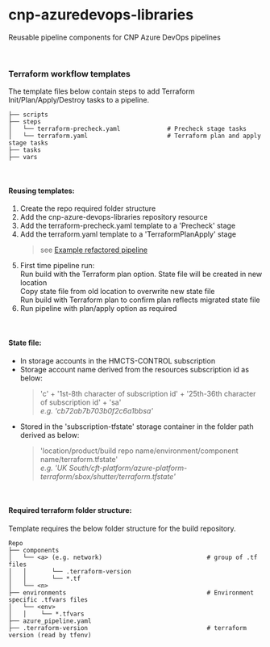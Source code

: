 # cnp-azuredevops-libraries
Reusable pipeline components for CNP Azure DevOps pipelines

 
 
  
  

### Terraform workflow templates

The template files below contain steps to add Terraform Init/Plan/Apply/Destroy tasks to a pipeline.
    
    ├── scripts                                  
    ├── steps
    │   └── terraform-precheck.yaml             # Precheck stage tasks
    │   └── terraform.yaml                      # Terraform plan and apply stage tasks
    ├── tasks   
    ├── vars   
  
#### Reusing templates:
1. Create the repo required folder structure
2. Add the cnp-azure-devops-libraries repository resource
3. Add the terraform-precheck.yaml template to a 'Precheck' stage
4. Add the terraform.yaml template to a 'TerraformPlanApply' stage
   > see [Example refactored pipeline](https://github.com/hmcts/azure-platform-terraform/blob/DTSPO-1188/use-cnp-ado-libraries/azure_pipeline.yaml#L267)
5. First time pipeline run:  
   Run build with the Terraform plan option. State file will be created in new location   
   Copy state file from old location to overwrite new state file  
   Run build with Terraform plan to confirm plan reflects migrated state file  
6. Run pipeline with plan/apply option as required   

  
#### State file:  
* In storage accounts in the HMCTS-CONTROL subscription  
* Storage account name derived from the resources subscription id as below:  
  >'c' + '1st-8th character of subscription id' + '25th-36th character of subscription id' + 'sa'  
  _e.g. 'cb72ab7b703b0f2c6a1bbsa'_  
* Stored in the 'subscription-tfstate' storage container in the folder path derived as below:  
  >'location/product/build repo name/environment/component name/terraform.tfstate'  
  _e.g. 'UK South/cft-platform/azure-platform-terraform/sbox/shutter/terraform.tfstate'_  

    
#### Required terraform folder structure:  
Template requires the below folder structure for the build repository.  

    Repo
    ├── components                                         
    │   └── <a> (e.g. network)                             # group of .tf files
    │   │       └── .terraform-version
    │   │       └── *.tf
    │   └── <n> 
    ├── environments                                       # Environment specific .tfvars files
    │   └── <env>
    │   │    └── *.tfvars
    ├── azure_pipeline.yaml
    ├── .terraform-version                                 # terraform version (read by tfenv)
    